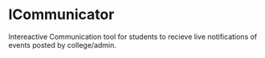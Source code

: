 # ICommunicator
Intereactive Communication tool for students to recieve live notifications of events posted by college/admin.
